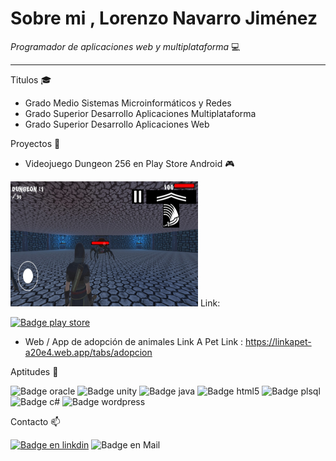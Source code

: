 # Sobre mi , Lorenzo Navarro Jiménez 



*Programador de aplicaciones web y multiplataforma* :computer:

---
Titulos  :mortar_board:

* Grado Medio Sistemas Microinformáticos y Redes
* Grado Superior Desarrollo Aplicaciones Multiplataforma
* Grado Superior Desarrollo Aplicaciones Web


Proyectos :space_invader:

* Videojuego Dungeon 256 en Play Store Android :video_game:
<img src="captura2.jpeg" width="300" height="200">
Link:

<a href="https://play.google.com/store/apps/details?id=com.lnzcreations.Dungeon256">![Badge play store](https://img.shields.io/badge/Google_Play-414141?style=for-the-badge&logo=google-play&logoColor=white)
</a>

* Web / App de adopción de animales Link A Pet
Link : https://linkapet-a20e4.web.app/tabs/adopcion

<!-- ![Imatge 1 - 2cm](playStoreDungeon.png){width=2cm} -->
Aptitudes :floppy_disk:

![Badge oracle](https://img.shields.io/badge/Oracle-F80000?style=for-the-badge&logo=Oracle&logoColor=white)
![Badge unity](https://img.shields.io/badge/Unity-100000?style=for-the-badge&logo=unity&logoColor=white)
![Badge java](https://img.shields.io/badge/JavaScript-323330?style=for-the-badge&logo=javascript&logoColor=F7DF1E)
![Badge html5](https://img.shields.io/badge/HTML5-E34F26?style=for-the-badge&logo=html5&logoColor=white)
![Badge plsql](https://img.shields.io/badge/PLSQL-F80000?style=for-the-badge&logo=oracle&logoColor=black)
![Badge c#](https://img.shields.io/badge/C%23-239120?style=for-the-badge&logo=c-sharp&logoColor=white)
![Badge wordpress](https://img.shields.io/badge/Wordpress-21759B?style=for-the-badge&logo=wordpress&logoColor=white)

<!--![Badge stats](https://github-readme-stats-git-masterrstaa-rickstaa.vercel.app/api?username={lorenzo050}&theme={dark})

<img src="{https://github-profile-summary-cards.vercel.app/api/cards/profile-details?username={lorenzo050}}" /> -->


Contacto :mailbox:

<a href="https://www.linkedin.com/in/lorenzo-navarro-jimenez">![Badge en linkdin](https://img.shields.io/badge/LinkedIn-0077B5?style=for-the-badge&logo=linkedin&logoColor=white)</a>
![Badge en Mail](https://img.shields.io/badge/Gmail-D14836?style=for-the-badge&logo=gmail&logoColor=white)
<!-- 
# 📊 GitHub Stats:
![](https://github-readme-stats.vercel.app/api?username=lorenzo050&theme=dark&hide_border=false&include_all_commits=true&count_private=true)<br/>
-->
